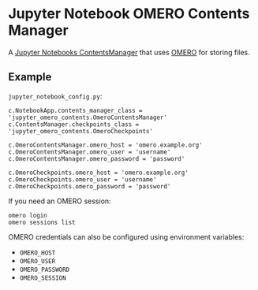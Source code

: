# Jupyter Notebook OMERO Contents Manager

A [Jupyter Notebooks ContentsManager](https://jupyter-notebook.readthedocs.io/en/stable/extending/contents.html#writing-a-custom-contentsmanager) that uses [OMERO](https://www.openmicroscopy.org/omero/) for storing files.



## Example


`jupyter_notebook_config.py`:
```
c.NotebookApp.contents_manager_class = 'jupyter_omero_contents.OmeroContentsManager'
c.ContentsManager.checkpoints_class = 'jupyter_omero_contents.OmeroCheckpoints'

c.OmeroContentsManager.omero_host = 'omero.example.org'
c.OmeroContentsManager.omero_user = 'username'
c.OmeroContentsManager.omero_password = 'password'

c.OmeroCheckpoints.omero_host = 'omero.example.org'
c.OmeroCheckpoints.omero_user = 'username'
c.OmeroCheckpoints.omero_password = 'password'
```
If you need an OMERO session:
```
omero login
omero sessions list
```

OMERO credentials can also be configured using environment variables:
- `OMERO_HOST`
- `OMERO_USER`
- `OMERO_PASSWORD`
- `OMERO_SESSION`
